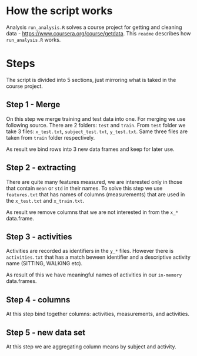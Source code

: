 How the script works
====================

Analysis `run_analysis.R` solves a course project for getting and cleaning data - https://www.coursera.org/course/getdata. This `readme` describes how `run_analysis.R` works.

# Steps
The script is divided into 5 sections, just mirroring what is taked in the course project.

## Step 1 - Merge

On this step we merge training and test data into one. For merging we use following source. There are 2 folders: `test` and `train`. From `test` folder we take 3 files: `x_test.txt`, `subject_test.txt`, `y_test.txt`. Same three files are taken from `train` folder respectively.

As result we bind rows into 3 new data frames and keep for later use.

## Step 2 - extracting

There are quite many features measured, we are interested only in those that contain `mean` or `std` in their names. To solve this step we use `features.txt` that has names of columns (measurements) that are used in the `x_test.txt` and `x_train.txt`.

As result we remove columns that we are not interested in from the `x_*` data.frame.

## Step 3 - activities

Activities are recorded as identifiers in the `y_*` files. However there is `activities.txt` that has a match beween identifier and a descriptive activity name (SITTING, WALKING etc).

As result of this we have meaningful names of activities in our `in-memory` data.frames.

## Step 4 - columns

At this step bind together columns: activities, measurements, and activities.

## Step 5 - new data set

At this step we are aggregating column means by subject and activity.